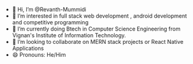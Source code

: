 - 👋 Hi, I’m @Revanth-Mummidi
- 👀 I’m interested in full stack web development , android development and competitive programming
- 🌱 I’m currently doing Btech in Computer Science Engineering from Vignan's Institute of Information Technology.
- 💞️ I’m looking to collaborate on MERN stack projects or React Native Applications
- 😄 Pronouns: He/Him


<!---
Revanth-Mummidi/Revanth-Mummidi is a ✨ special ✨ repository because its `README.md` (this file) appears on your GitHub profile.
You can click the Preview link to take a look at your changes.
--->
